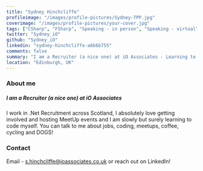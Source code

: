 ```yaml
---
title: "Sydney Hinchcliffe"
profileimage: "/images/profile-pictures/Sydney-TPP.jpg"
coverimage: "/images/profile-pictures/your-cover.jpg"
tags: ["CSharp", "FSharp", "Speaking - in person", "Speaking - virtual", "MeetUp Organiser"]
twitter: "Sydney_iO"
github: "Sydney_iO"
linkedin: "sydney-hinchcliffe-a6b6b755"
comments: false
summary: "I am a Recruiter (a nice one) at iO Associates - Learning to code!"
location: "Edinburgh, UK"
---
```



### About me
##### **I am a Recruiter (a nice one) at iO Associates**

I work in .Net Recruitment across Scotland, I absolutely love getting involved and hosting MeetUp events and I am slowly but surely learning to code myself. You can talk to me about jobs, coding, meetups, coffee, cycling and DOGS!

### Contact
Email - s.hinchcliffe@ioassociates.co.uk or reach out on LinkedIn!
